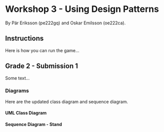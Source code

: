 # Workshop 3 - Using Design Patterns

By Pär Eriksson (pe222gq) and Oskar Emilsson (oe222ca).

## Instructions

Here is how you can run the game...

## Grade 2 - Submission 1

Some text...

### Diagrams

Here are the updated class diagram and sequence diagram.

#### UML Class Diagram

#### Sequence Diagram - Stand
